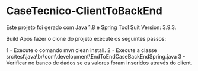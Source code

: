 # CaseTecnico-ClientToBackEnd

Este projeto foi gerado com Java 1.8 e Spring Tool Suit Version: 3.9.3.

Build
Após fazer o clone do projeto execute os seguintes passos: 

1 - Execute o comando mvn clean install.
2 - Execute a classe src\test\java\br\com\development\EndToEndCaseBackEndSpring.java
3 - Verificar no banco de dados se os valores foram inseridos através do client.

